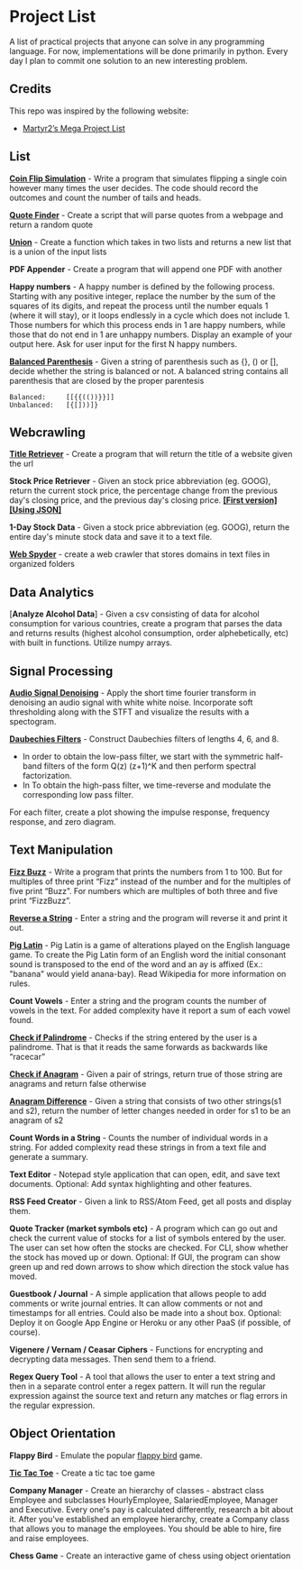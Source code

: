# Project List

A list of practical projects that anyone can solve in any programming language. For now, implementations will be done primarily in python. Every day I plan to commit one solution to an new interesting problem.

Credits
---

This repo was inspired by the following website:

* [Martyr2’s Mega Project List](http://www.dreamincode.net/forums/topic/78802-martyr2s-mega-project-ideas-list/)

List
---

[**Coin Flip Simulation**](https://github.com/Souloist/Projects/blob/master/solutions/Coin_Flip_Simulation.py) - Write a program that simulates flipping a single coin however many times the user decides. The code should record the outcomes and count the number of tails and heads.

[**Quote Finder**](https://github.com/Souloist/Projects/blob/master/solutions/random_quote.py) - Create a script that will parse quotes from a webpage and return a random quote

[**Union**](https://github.com/Souloist/Projects/blob/master/solutions/union.java) - Create a function which takes in two lists and returns a new list that is a union of the input lists

**PDF Appender** - Create a program that will append one PDF with another

**Happy numbers** - A happy number is defined by the following process. Starting with any positive integer, replace the number by the sum of the squares of its digits, and repeat the process until the number equals 1 (where it will stay), or it loops endlessly in a cycle which does not include 1. Those numbers for which this process ends in 1 are happy numbers, while those that do not end in 1 are unhappy numbers. Display an example of your output here. Ask for user input for the first N happy numbers.

[**Balanced Parenthesis**](https://github.com/Souloist/Projects/blob/master/solutions/isBalanced.py) - Given a string of parenthesis such as {}, () or [], decide whether the string is balanced or not. A balanced string contains all parenthesis that are closed by the proper parentesis

``` 
Balanced:     [[{{(())}}]]
Unbalanced:   [{[]))]}
```
Webcrawling
---

[**Title Retriever**](https://github.com/Souloist/Projects/blob/master/solutions/title_retriever.py) - Create a program that will return the title of a website given the url

**Stock Price Retriever** - Given an stock price abbreviation (eg. GOOG), return the current stock price, the percentage change from the previous day's closing price, and the previous day's closing price. [**[First version]**](https://github.com/Souloist/Projects/blob/master/solutions/get_stock_data.py) [**[Using JSON]**](https://github.com/Souloist/Projects/blob/master/solutions/get_stock_data_json.py)

**1-Day Stock Data** - Given a stock price abbreviation (eg. GOOG), return the entire day's minute stock data and save it to a text file.

[**Web Spyder**](https://github.com/Souloist/Projects/tree/master/solutions/web_spyder) - create a web crawler that stores domains in text files in organized folders

Data Analytics
---

[**Analyze Alcohol Data**] - Given a csv consisting of data for alcohol consumption for various countries, create a program that parses the data and returns results (highest alcohol consumption, order alphebetically, etc) with built in functions. Utilize numpy arrays. 

Signal Processing
---

[**Audio Signal Denoising**](https://github.com/Souloist/Projects/tree/master/solutions/STFT) - Apply the short time fourier transform in denoising an audio signal with white white noise. Incorporate soft thresholding along with the STFT and visualize the results with a spectogram. 

[**Daubechies Filters**](https://github.com/Souloist/Projects/blob/master/solutions/daubechies_filters.m) - Construct Daubechies filters of lengths 4, 6, and 8. 
* In order to obtain the low-pass filter, we start with the symmetric half-band filters of the form Q(z) (z+1)^K and then perform spectral factorization. 
* In To obtain the high-pass filter, we time-reverse and modulate the corresponding low pass filter. 

For each filter, create a plot showing the impulse response, frequency response, and zero diagram.

Text Manipulation 
---

[**Fizz Buzz**](https://github.com/Souloist/Projects/blob/master/solutions/fizz_buzz.py) - Write a program that prints the numbers from 1 to 100. But for multiples of three print “Fizz” instead of the number and for the multiples of five print “Buzz”. For numbers which are multiples of both three and five print “FizzBuzz”.

[**Reverse a String**](https://github.com/Souloist/Projects/blob/master/solutions/reverse_string.py) - Enter a string and the program will reverse it and print it out.

[**Pig Latin**](https://github.com/Souloist/Projects/blob/master/solutions/pig_latin.py) - Pig Latin is a game of alterations played on the English language game. To create the Pig Latin form of an English word the initial consonant sound is transposed to the end of the word and an ay is affixed (Ex.: "banana" would yield anana-bay). Read Wikipedia for more information on rules.

**Count Vowels** - Enter a string and the program counts the number of vowels in the text. For added complexity have it report a sum of each vowel found.

[**Check if Palindrome**](https://github.com/Souloist/Projects/blob/master/solutions/isPalindrome.java) - Checks if the string entered by the user is a palindrome. That is that it reads the same forwards as backwards like “racecar”

[**Check if Anagram**](https://github.com/Souloist/Projects/blob/master/solutions/isAnagram.py) - Given a pair of strings, return true of those string are anagrams and return false otherwise

[**Anagram Difference**](https://github.com/Souloist/Projects/blob/master/solutions/anagramCount.cs) - Given a string that consists of two other strings(s1 and s2), return the number of letter changes needed in order for s1 to be an anagram of s2

**Count Words in a String** - Counts the number of individual words in a string. For added complexity read these strings in from a text file and generate a summary.

**Text Editor** - Notepad style application that can open, edit, and save text documents. Optional: Add syntax highlighting and other features.

**RSS Feed Creator** - Given a link to RSS/Atom Feed, get all posts and display them.

**Quote Tracker (market symbols etc)** - A program which can go out and check the current value of stocks for a list of symbols entered by the user. The user can set how often the stocks are checked. For CLI, show whether the stock has moved up or down. Optional: If GUI, the program can show green up and red down arrows to show which direction the stock value has moved.

**Guestbook / Journal** - A simple application that allows people to add comments or write journal entries. It can allow comments or not and timestamps for all entries. Could also be made into a shout box. Optional: Deploy it on Google App Engine or Heroku or any other PaaS (if possible, of course).

**Vigenere / Vernam / Ceasar Ciphers** - Functions for encrypting and decrypting data messages. Then send them to a friend.

**Regex Query Tool** - A tool that allows the user to enter a text string and then in a separate control enter a regex pattern. It will run the regular expression against the source text and return any matches or flag errors in the regular expression.

Object Orientation
---

**Flappy Bird** - Emulate the popular [flappy bird](http://flappybird.io/) game.

[**Tic Tac Toe**](https://github.com/Souloist/Projects/blob/master/solutions/tic_tac_toe.rb) - Create a tic tac toe game

**Company Manager** - Create an hierarchy of classes - abstract class Employee and subclasses HourlyEmployee, SalariedEmployee, Manager and Executive. Every one's pay is calculated differently, research a bit about it. After you've established an employee hierarchy, create a Company class that allows you to manage the employees. You should be able to hire, fire and raise employees.

**Chess Game** - Create an interactive game of chess using object orientation 
